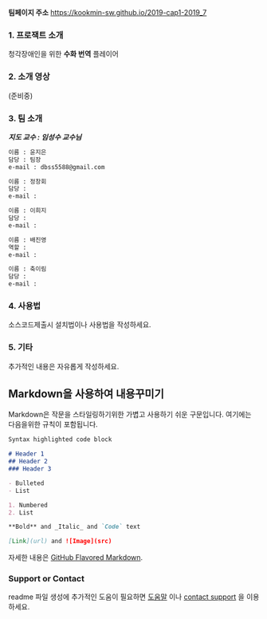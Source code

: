 
**팀페이지 주소** https://kookmin-sw.github.io/2019-cap1-2019_7

### 1. 프로잭트 소개

청각장애인을 위한 **수화 번역** 플레이어

### 2. 소개 영상

(준비중)

### 3. 팀 소개

**_지도 교수 : 임성수 교수님_**

```markdown
이름 : 윤지은
담당 : 팀장
e-mail : dbss5588@gmail.com
```

```markdown
이름 : 정창회
담당 :
e-mail : 
```

```markdown
이름 : 이희지
담당 :
e-mail : 
```

```markdown
이름 : 배진영
역할 :
e-mail : 
```

```markdown
이름 : 축이림
담당 :
e-mail : 
```

### 4. 사용법

소스코드제출시 설치법이나 사용법을 작성하세요.

### 5. 기타

추가적인 내용은 자유롭게 작성하세요.


## Markdown을 사용하여 내용꾸미기

Markdown은 작문을 스타일링하기위한 가볍고 사용하기 쉬운 구문입니다. 여기에는 다음을위한 규칙이 포함됩니다.

```markdown
Syntax highlighted code block

# Header 1
## Header 2
### Header 3

- Bulleted
- List

1. Numbered
2. List

**Bold** and _Italic_ and `Code` text

[Link](url) and ![Image](src)
```

자세한 내용은 [GitHub Flavored Markdown](https://guides.github.com/features/mastering-markdown/).

### Support or Contact

readme 파일 생성에 추가적인 도움이 필요하면 [도움말](https://help.github.com/articles/about-readmes/) 이나 [contact support](https://github.com/contact) 을 이용하세요.
